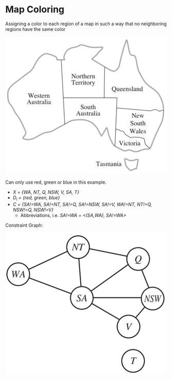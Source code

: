 # Map Coloring 
Assigning a color to each region of a map in such a way that no neighboring regions have the same color

![](../images/2017-11-07-16-35-28.png)

Can only use red, green or blue in this example.

* *X = {WA, NT, Q, NSW, V, SA, T}*
* *D<sub>i</sub> = {red, green, blue}*
* *C = {SA!=WA, SA!=NT, SA!=Q, SA!=NSW, SA!=V, WA!=NT, NT!=Q, NSW!=Q, NSW!=V}*
    * Abbreviations, i.e. *SA!=WA = <(SA,WA), SA!=WA>*

Constraint Graph:

![](../images/2017-11-07-16-40-44.png)